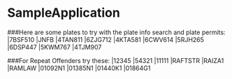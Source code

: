 # SampleApplication 

###Here are some plates to try with the plate info search and plate permits: 
|7BSF510
|JNFB
|4TAN811
|6ZJG712
|4KTA581
|6CWV614
|5RJH265
|6DSP447
|5KWM767
|4TJM907

###For Repeat Offenders try these:
|12345
|54321
|11111
|RAFTSTR
|RAIZA1
|RAMLAW
|01092N1
|01385N1
|01440K1
|01864G1
